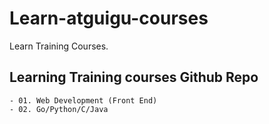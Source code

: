 # Learn-atguigu-courses
Learn Training Courses.


## Learning Training courses Github Repo
    - 01. Web Development (Front End)
    - 02. Go/Python/C/Java